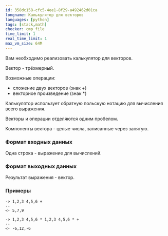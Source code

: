 ```yaml
---
id: 358dc158-cfc5-4ee1-8f29-a492462d01ca
longname: Калькулятор для векторов
languages: [python]
tags: [stack,math]
checker: cmp_file
time_limit: 1
real_time_limit: 1
max_vm_size: 64M
---
```



Вам необходимо реализовать калькулятор для векторов.

Вектор - трёхмерный.

Возможные операции:

- сложение двух векторов (знак +)
- векторное произведение (знак \*)

Калькулятор использует обратную польскую нотацию для вычисления всего выражения.

Векторы и операции отделяются одним пробелом.

Компоненты вектора - целые числа, записанные через запятую.

### Формат входных данных

Одна строка - выражение для вычислений.

### Формат выходных данных

Результат выражения - вектор.

### Примеры

```
-> 1,2,3 4,5,6 +
--
<- 5,7,9
```

```
-> 1,2,3 4,5,6 * 1,2,3 4,5,6 * +
--
<- -6,12,-6
```
